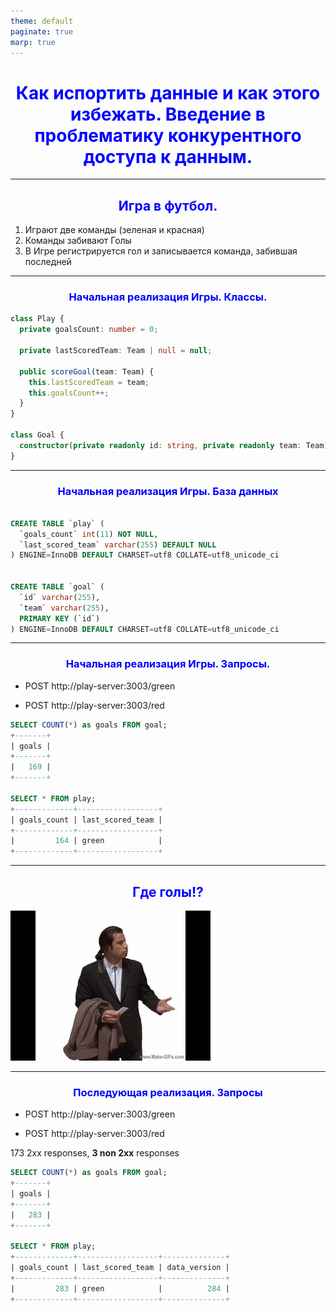 ```yaml
---
theme: default
paginate: true
marp: true
---
```


<style>
h1, h2, h3 {
    text-align: center;
    color: blue
}
</style>

# Как испортить данные и как этого избежать. Введение в проблематику конкурентного доступа к данным.

---

## Игра в футбол.

1. Играют две команды (зеленая и красная)
2. Команды забивают Голы
3. В Игре регистрируется гол и записывается команда, забившая последней

---

### Начальная реализация Игры. Классы.

```typescript
class Play {
  private goalsCount: number = 0;

  private lastScoredTeam: Team | null = null;

  public scoreGoal(team: Team) {
    this.lastScoredTeam = team;
    this.goalsCount++;
  }
}

class Goal {
  constructor(private readonly id: string, private readonly team: Team) {}
}
```

---

### Начальная реализация Игры. База данных

```sql

CREATE TABLE `play` (
  `goals_count` int(11) NOT NULL,
  `last_scored_team` varchar(255) DEFAULT NULL
) ENGINE=InnoDB DEFAULT CHARSET=utf8 COLLATE=utf8_unicode_ci


CREATE TABLE `goal` (
  `id` varchar(255),
  `team` varchar(255),
  PRIMARY KEY (`id`)
) ENGINE=InnoDB DEFAULT CHARSET=utf8 COLLATE=utf8_unicode_ci

```

---
###  Начальная реализация Игры. Запросы.

* POST http://play-server:3003/green

* POST http://play-server:3003/red

```sql
SELECT COUNT(*) as goals FROM goal;
+-------+
| goals |
+-------+
|   169 |
+-------+

SELECT * FROM play;
+-------------+------------------+
| goals_count | last_scored_team |
+-------------+------------------+
|         164 | green            |
+-------------+------------------+
```

---

## Где голы!?

![Где голы?!](./travolta.jpg)

---

### Последующая реализация. Запросы

* POST http://play-server:3003/green

* POST http://play-server:3003/red

173 2xx responses, **3 non 2xx** responses

```sql
SELECT COUNT(*) as goals FROM goal;
+-------+
| goals |
+-------+
|   283 |
+-------+

SELECT * FROM play;
+-------------+------------------+--------------+
| goals_count | last_scored_team | data_version |
+-------------+------------------+--------------+
|         283 | green            |          284 |
+-------------+------------------+--------------+
```
